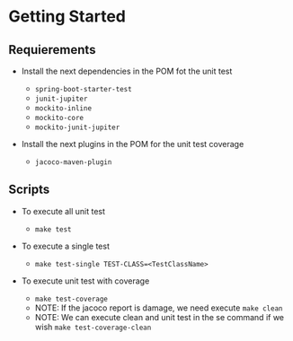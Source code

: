 # Getting Started

## Requierements
- Install the next dependencies in the POM fot the unit test
  - `spring-boot-starter-test`
  - `junit-jupiter`
  - `mockito-inline`
  - `mockito-core`
  - `mockito-junit-jupiter`

- Install the next plugins in the POM for the unit test coverage
  - `jacoco-maven-plugin`

## Scripts
- To execute all unit test
  - `make test`

- To execute a single test
  - `make test-single TEST-CLASS=<TestClassName>`

- To execute unit test with coverage
  - `make test-coverage`
  - NOTE: If the jacoco report is damage, we need execute `make clean`
  - NOTE: We can execute clean and unit test in the se command if we wish `make test-coverage-clean`
